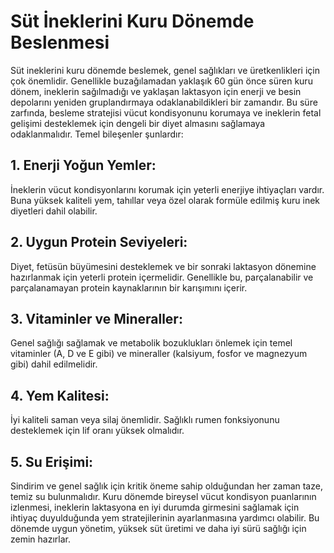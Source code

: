 # Süt İneklerini Kuru Dönemde Beslenmesi
Süt ineklerini kuru dönemde beslemek, genel sağlıkları ve üretkenlikleri için çok önemlidir. Genellikle buzağılamadan yaklaşık 60 gün önce süren kuru dönem, ineklerin sağılmadığı ve yaklaşan laktasyon için enerji ve besin depolarını yeniden gruplandırmaya odaklanabildikleri bir zamandır.
Bu süre zarfında, besleme stratejisi vücut kondisyonunu korumaya ve ineklerin fetal gelişimi desteklemek için dengeli bir diyet almasını sağlamaya odaklanmalıdır. 
Temel bileşenler şunlardır:
## 1. Enerji Yoğun Yemler:
İneklerin vücut kondisyonlarını korumak için yeterli enerjiye ihtiyaçları vardır. Buna yüksek kaliteli yem, tahıllar veya özel olarak formüle edilmiş kuru inek diyetleri dahil olabilir.
## 2. Uygun Protein Seviyeleri:
Diyet, fetüsün büyümesini desteklemek ve bir sonraki laktasyon dönemine hazırlanmak için yeterli protein içermelidir. Genellikle bu, parçalanabilir ve parçalanamayan protein kaynaklarının bir karışımını içerir.
## 3. Vitaminler ve Mineraller:
Genel sağlığı sağlamak ve metabolik bozuklukları önlemek için temel vitaminler (A, D ve E gibi) ve mineraller (kalsiyum, fosfor ve magnezyum gibi) dahil edilmelidir. 
## 4. Yem Kalitesi:
İyi kaliteli saman veya silaj önemlidir. Sağlıklı rumen fonksiyonunu desteklemek için lif oranı yüksek olmalıdır.
## 5. Su Erişimi:
Sindirim ve genel sağlık için kritik öneme sahip olduğundan her zaman taze, temiz su bulunmalıdır.
Kuru dönemde bireysel vücut kondisyon puanlarının izlenmesi, ineklerin laktasyona en iyi durumda girmesini sağlamak için ihtiyaç duyulduğunda yem stratejilerinin ayarlanmasına yardımcı olabilir. Bu dönemde uygun yönetim, yüksek süt üretimi ve daha iyi sürü sağlığı için zemin hazırlar.
